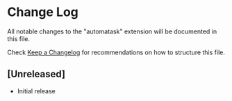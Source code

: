 # Change Log

All notable changes to the "automatask" extension will be documented in this file.

Check [Keep a Changelog](http://keepachangelog.com/) for recommendations on how to structure this file.

## [Unreleased]

- Initial release